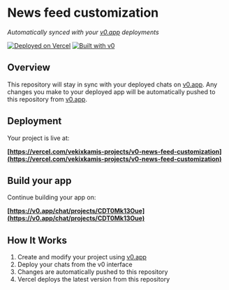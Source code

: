 # News feed customization

*Automatically synced with your [v0.app](https://v0.app) deployments*

[![Deployed on Vercel](https://img.shields.io/badge/Deployed%20on-Vercel-black?style=for-the-badge&logo=vercel)](https://vercel.com/vekixkamis-projects/v0-news-feed-customization)
[![Built with v0](https://img.shields.io/badge/Built%20with-v0.app-black?style=for-the-badge)](https://v0.app/chat/projects/CDT0Mk13Oue)

## Overview

This repository will stay in sync with your deployed chats on [v0.app](https://v0.app).
Any changes you make to your deployed app will be automatically pushed to this repository from [v0.app](https://v0.app).

## Deployment

Your project is live at:

**[https://vercel.com/vekixkamis-projects/v0-news-feed-customization](https://vercel.com/vekixkamis-projects/v0-news-feed-customization)**

## Build your app

Continue building your app on:

**[https://v0.app/chat/projects/CDT0Mk13Oue](https://v0.app/chat/projects/CDT0Mk13Oue)**

## How It Works

1. Create and modify your project using [v0.app](https://v0.app)
2. Deploy your chats from the v0 interface
3. Changes are automatically pushed to this repository
4. Vercel deploys the latest version from this repository
